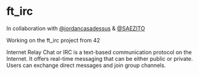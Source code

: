 # ft_irc

In collaboration with [@jordancasadessus](https://github.com/jordancasadessus) & [@SAEZITO](https://github.com/SAEZITO)

Working on the ft_irc project from 42

Internet Relay Chat or IRC is a text-based communication protocol on the Internet.
It offers real-time messaging that can be either public or private. Users can exchange
direct messages and join group channels.
